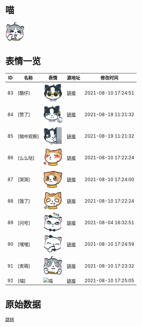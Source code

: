 # 喵

<img src="./cover.png" height="60" alt="cover" />

# 表情一览

|ID|名称|表情|源地址|修改时间|
|----|----|----|----|----|
|83|[酷仔]|<img src="./pic/000083_%5B酷仔%5D.png" height="60" alt="酷仔"/>|[链接](http://i0.hdslb.com/bfs/emote/390100ada4659b4516984d386499fb22c0025084.png)|2021-08-10 17:24:51|
|84|[赞了]|<img src="./pic/000084_%5B赞了%5D.png" height="60" alt="赞了"/>|[链接](http://i0.hdslb.com/bfs/emote/40ded585bbd6328fc390076b5de224fd38b46793.png)|2021-08-19 11:21:32|
|85|[暗中观察]|<img src="./pic/000085_%5B暗中观察%5D.png" height="60" alt="暗中观察"/>|[链接](http://i0.hdslb.com/bfs/emote/80a752e0718db211e4135b4ba821813f4c151e2c.png)|2021-08-19 11:21:32|
|86|[么么哒]|<img src="./pic/000086_%5B么么哒%5D.png" height="60" alt="么么哒"/>|[链接](http://i0.hdslb.com/bfs/emote/2f418440776e88605ddc426eac898202c1f5fa4d.png)|2021-08-10 17:22:24|
|87|[哭哭]|<img src="./pic/000087_%5B哭哭%5D.png" height="60" alt="哭哭"/>|[链接](http://i0.hdslb.com/bfs/emote/cbf36e518f1d50618f6d054aa69993ecc339fe8f.png)|2021-08-10 17:24:00|
|88|[饿了]|<img src="./pic/000088_%5B饿了%5D.png" height="60" alt="饿了"/>|[链接](http://i0.hdslb.com/bfs/emote/ff91ea94adf7c5b04db305c18d17b444f7360059.png)|2021-08-10 17:22:24|
|89|[问号]|<img src="./pic/000089_%5B问号%5D.png" height="60" alt="问号"/>|[链接](http://i0.hdslb.com/bfs/emote/a905b58b32016a1f0ff7d9193b62749f0d491707.png)|2021-08-04 16:32:51|
|90|[嘿嘿]|<img src="./pic/000090_%5B嘿嘿%5D.png" height="60" alt="嘿嘿"/>|[链接](http://i0.hdslb.com/bfs/emote/8a15a45e228179f912ce11dbd5478f6ad54e9854.png)|2021-08-10 17:24:59|
|91|[卖萌]|<img src="./pic/000091_%5B卖萌%5D.png" height="60" alt="卖萌"/>|[链接](http://i0.hdslb.com/bfs/emote/a0d37b43d1e786ba811d9b0ae590c479dcce6c44.png)|2021-08-10 17:23:32|
|92|[喵]|<img src="./pic/000092_%5B喵%5D.png" height="60" alt="喵"/>|[链接](http://i0.hdslb.com/bfs/emote/eb46e78c9d86ccbe9842f0235c7cb4f4e0e80a57.png)|2021-08-10 17:25:05|

# 原始数据

[跳转](./raw.json)

